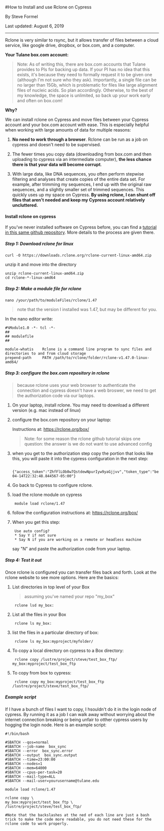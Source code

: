 #How to Install and use Rclone on Cypress

By Steve Formel

Last updated: August 6, 2019

***

Rclone is very similar to rsync, but it allows transfer of files between a cloud service, like google drive, dropbox, or box.com, and a computer.

**Your Tulane box.com account:**

> Note: As of writing this, there are box.com accounts that Tulane provides to PIs for backing up data.  If your PI has no idea that this exists, it's because they need to formally request it to be given one (although I'm not sure who they ask). Importantly, a single file can be no larger than 15Gb, which is problematic for files like large alignment files of nucleic acids.  So plan accordingly.  Otherwise, to the best of my knowledge, the space is unlimited, so back up your work early and often on box.com!

**Why?**

We can install rclone on Cypress and move files between your Cypress account and your box.com account with ease.  This is especially helpful when working with large amounts of data for multiple reasons:

1. **No need to work through a browser**.  Rclone can be run as a job on cypress and doesn't need to be supervised.

2. The fewer times you copy data (downloading from box.com and then uploading to cypress via an intermediate computer), **the less chance there is that your data will become corrupt**.

3. With large data, like DNA sequences, you often perform stepwise filtering and analyses that create copies of the entire data set.  For example, after trimming my sequences, I end up with the original raw sequences, and a slightly smaller set of trimmed sequences.  This quickly uses up my space on Cypress.  **By using rclone, I can shunt off files that aren't needed and keep my Cypress account relatively uncluttered.**

#### Install rclone on cypress

If you've never installed software on Cypress before, you can find a [tutorial in this same github repository](https://github.com/sformel/tulane_HPC_cypress/blob/master/How_to_make_a_module_on_Cypress.md).  More details to the process are given there.

##### Step 1: Download rclone for linux

	curl -O https://downloads.rclone.org/rclone-current-linux-amd64.zip
	
unzip it and move into the directory

	unzip rclone-current-linux-amd64.zip
	cd rclone-*-linux-amd64

##### Step 2: Make a module file for rclone

	nano /your/path/to/moduleFiles/rclone/1.47
	
> note that the version I installed was 1.47, but may be different for you.
	
In the nano editor write:

	#%Module1.0 -*- tcl -*-
	##
	## modulefile
	##
	
	module-whatis    Rclone is a command line program to sync files and directories to and from cloud storage
	prepend-path     PATH /path/to/rclone/folder/rclone-v1.47.0-linux-amd64/
	
##### Step 3: configure the box.com repository in rclone

>because rclone uses your web browser to authenticate the connection and cypress doesn't have a web broswer, we need to get the authorization code via our laptops.

1. On your laptop, install rclone.  You may need to download a different version (e.g. mac instead of linux)

2. configure the box.com repository on your laptop:

	Instructions at: https://rclone.org/box/

	> Note: for some reason the rclone github tutorial skips one question:  the answer is we do not want to use advanced config

3. when you get to the authorization step copy the portion that looks like this, you will paste it into the cypress configuration in the next step:

		{"access_token":"ZhfFlLOb0w7QstdewNpurIyw9yaGjjvv","token_type":"bearer","refresh_token":"EQFLNArhlXxIadSoRuOg8Ey6Rrps5QotxwfuU2VSVvM4eHIcu","expiry":"2013-04-14T22:32:48.844567-05:00"}
		
4. Go back to Cypress to configure rclone.
5. load the rclone module on cypress

		module load rclone/1.47
		
6. follow the configuration instructions at: https://rclone.org/box/
7. When you get this step:

		Use auto config?
 		* Say Y if not sure
 		* Say N if you are working on a remote or headless machine

 	say "N" and paste the authorization code from your laptop.
 	
 ##### Step 4: Test it out
 
Once rclone is configured you can transfer files back and forth.  Look at the rclone website to see more options.  Here are the basics:

1. List directories in top level of your Box

	> assuming you've named your repo "my_box"

		rclone lsd my_box:

2. List all the files in your Box

		rclone ls my_box:
		
3. list the files in a particular directory of box:

		rclone ls my_box:myproject/myfolder/
		
4. To copy a local directory on cypress to a Box directory:

		rclone copy /lustre/project/steve/test_box_ftp/ my_box:myproject/test_box_ftp
	
5. To copy from box to cypress:

		rclone copy my_box:myproject/test_box_ftp /lustre/project/steve/test_box_ftp/ 	

##### Example script

If I have a bunch of files I want to copy, I hsouldn't do it in the login node of cypress.  By running it as a job I can walk away without worrying about the internet connection breaking or being unfair to otther cypress users by hogging the login node.  Here is an example script:

	#!/bin/bash

	#SBATCH --qos=normal
	#SBATCH --job-name  box_sync
	#SBATCH --error  box_sync.error
	#SBATCH --output  box_sync.output
	#SBATCH --time=23:00:00
	#SBATCH --nodes=1
	#SBATCH --mem=64000
	#SBATCH --cpus-per-task=20
	#SBATCH --mail-type=ALL
	#SBATCH --mail-user=yourusername@tulane.edu

	module load rclone/1.47
	
	rclone copy \
	my_box:myproject/test_box_ftp \
	/lustre/project/steve/test_box_ftp/ 	
	
	#Note that the backslashes at the ned of each line are just a bash trick to make the code more readable, you do not need these for the rclone code to work properly.
